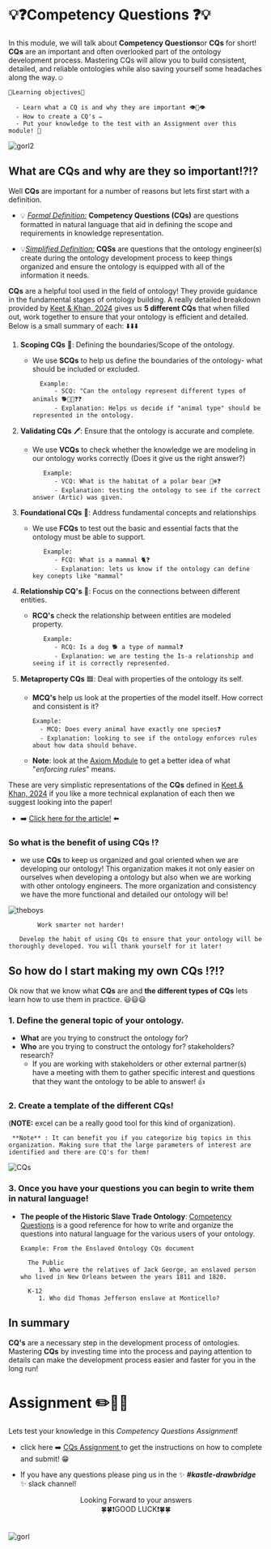 # 💡❓Competency Questions ❓💡

In this module, we will talk about **Competency Questions**or **CQs** for short! **CQs** are an important and often overlooked part of the ontology development process. Mastering CQs will allow you to build consistent, detailed, and reliable ontologies while also saving yourself some headaches along the way.☺️

```
🚨Learning objectives🚨

  - Learn what a CQ is and why they are important 👁️👄👁️
  - How to create a CQ's ✏️
  - Put your knowledge to the test with an Assignment over this module! 🧠 

```
![gorl2](/pngs/AlexisE.png)


## What are **CQs** and why are they so important⁉️⁉️

Well **CQs** are important for a number of reasons but lets first start with a definition. 

- 💡 <ins>*Formal Definition:*</ins> **Competency Questions (CQs)** are questions formatted in natural language that aid in defining the scope and requirements in knowledge representation. 

- 💡<ins>*Simplified Definition:*</ins> **CQSs** are questions that the ontology engineer(s) create during the ontology development process to keep things organized and ensure the ontology is equipped with all of the information it needs. 

****CQs**** are a helpful tool used in the field of ontology! They provide guidance in the fundamental stages of ontology building. A really detailed breakdown provided by [Keet & Khan, 2024](http://arxiv.org/pdf/2412.13688) gives us **5 different CQs** that when filled out, work together to ensure that your ontology is efficient and detailed. Below is a small summary of each: ⬇️⬇️⬇️

1. **Scoping **CQs**** 🔬: Defining the boundaries/Scope of the ontology. 
    
    - We use **SCQs** to help us define the boundaries of the ontology- what should be included or excluded. 

            Example: 
                - SCQ: "Can the ontology represent different types of animals 🐕🐂🐖❓❓
                - Explanation: Helps us decide if "animal type" should be represented in the ontology. 


2. **Validating **CQs**** 🖊️: Ensure that the ontology is accurate and complete.
    - We use **VCQs** to check whether the knowledge we are modeling in our ontology works correctly (Does it give us the right answer?)

             Example: 
                - VCQ: What is the habitat of a polar bear 🐻‍❄️❓
                - Explanation: testing the ontology to see if the correct answer (Artic) was given. 

3. **Foundational CQs** 🧱: Address fundamental concepts and relationships 
    - We use **FCQs** to test out the basic and essential facts that the ontology must be able to support. 

             Example:
                - FCQ: What is a mammal 🐈❓
                - Explanation: lets us know if the ontology can define key conepts like "mammal" 

4. **Relationship CQ's** 👫: Focus on the connections between different entities.
    - **RCQ's** check the relationship between entities are modeled property. 

             Example:
                - RCQ: Is a dog 🐕 a type of mammal❓ 
                - Explanation: we are testing the Is-a relationship and seeing if it is correctly represented. 


5. **Metaproperty CQs** 🟦: Deal with properties of the ontology its self. 


    - **MCQ's** help us look at the properties of the model itself. How correct and consistent is it? 

          Example: 
            - MCQ: Does every animal have exactly one species❓ 
            - Explanation: looking to see if the ontology enforces rules about how data should behave. 

   - **Note**: look at the [Axiom Module](/knowledge-graphs/02-modeling-fundamentals/Axioms.md) to get a better idea of what "*enforcing rules*" means. 

These are very simplistic representations of the **CQs** defined in [Keet & Khan, 2024](http://arxiv.org/pdf/2412.13688) if you like a more technical explanation of each then we suggest looking into the paper! 

   - ➡️ [Click here for the article!](http://arxiv.org/pdf/2412.13688) ⬅️

### So what is the benefit of using **CQs** ⁉️
 
 - we use **CQs** to keep us organized and goal oriented when we are developing our ontology! This organization makes it not only easier on ourselves when developing a ontology but also when we are working with other ontology engineers. The more organization and consistency we have the more functional and detailed our ontology will be!


![theboys](/pngs/theboys.png)

            Work smarter not harder! 

       Develop the habit of using CQs to ensure that your ontology will be thoroughly developed. You will thank yourself for it later! 


## So how do I start making my own **CQs** ⁉️⁉️
Ok now that we know what **CQs** are and **the different types of** **CQs** lets learn how to use them in practice. 😃😃😃

### 1. Define the general topic of your ontology. 
 - **What** are you trying to construct the ontology for? 
- **Who** are you trying to construct the ontology for? stakeholders? research? 
     - If you are working with stakeholders or other external partner(s) have a meeting with them to gather specific interest and questions that they want the ontology to be able to answer! 👍

### 2. Create a template of the different **CQs**!

(**NOTE:** excel can be a really good tool for this kind of organization).

     **Note** : It can benefit you if you categorize big topics in this organization. Making sure that the large parameters of interest are identified and there are CQ's for them! 

   ![CQs](/pngs/CQ-HOW-TO.png)

### 3. Once you have your questions you can begin to write them in natural language! 

 - **The people of the Historic Slave Trade Ontology**: [Competency Questions](https://docs.enslaved.org/competencyQuestions/v2/enslavedcompetencyquestions-v2.pdf) is a good reference for how to write and organize the questions into natural language for the various users of your ontology.  

       Example: From the Enslaved Ontology CQs document

         The Public
            1. Who were the relatives of Jack George, an enslaved person who lived in New Orleans between the years 1811 and 1820.

         K-12
            1. Who did Thomas Jefferson enslave at Monticello?

## In summary

**CQ's** are a necessary step in the development process of ontologies. Mastering **CQs** by investing time into the process and paying attention to details can make the development process easier and faster for you in the long run!


# Assignment ✏️🧠💡
 Lets test your knowledge in this *Competency Questions Assignment*! 
 
 - click here ➡️ <ins>[CQs Assignment](/knowledge-graphs/02-modeling-fundamentals/Supplementary-material/Assignments/CQ-Assignment.md) </ins>  to get the instructions on how to complete and submit! 😁 

 - If you have any questions please ping us in the ✨ ***#kastle-drawbridge*** ✨ slack channel! 


<center>Looking Forward to your answers </center>
<center>🍀🍀❗GOOD LUCK❗🍀🍀</center> <br> 


![gorl](/pngs/andrea.png)



